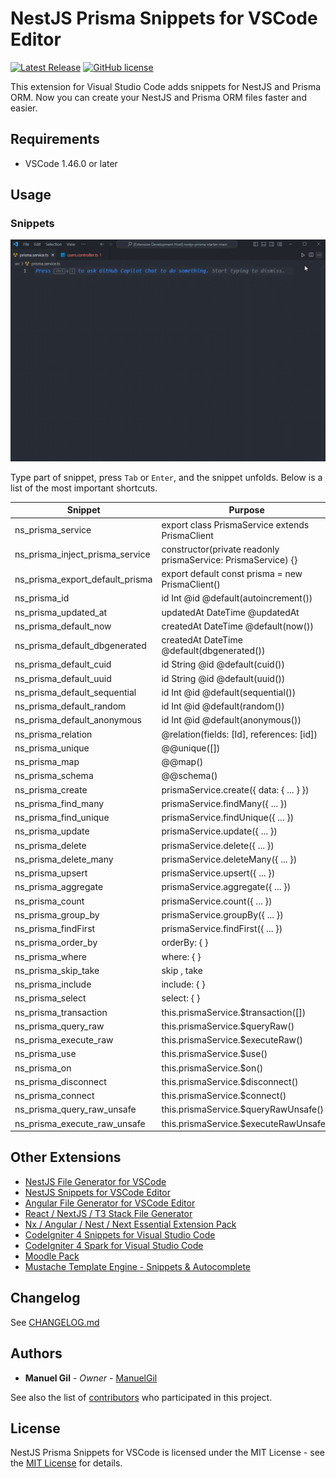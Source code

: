 # NestJS Prisma Snippets for VSCode Editor

[![Latest Release](https://img.shields.io/visual-studio-marketplace/v/imgildev.vscode-nestjs-prisma-snippets?style=flat&label=VS%20Marketplace&logo=visual-studio-code)](https://marketplace.visualstudio.com/items?itemName=imgildev.vscode-nestjs-prisma-snippets)
[![GitHub license](https://img.shields.io/github/license/ManuelGil/vscode-nestjs-prisma-snippets)]()

This extension for Visual Studio Code adds snippets for NestJS and Prisma ORM. Now you can create your NestJS and Prisma ORM files faster and easier.

## Requirements

- VSCode 1.46.0 or later

## Usage

### Snippets

![demo](https://raw.githubusercontent.com/ManuelGil/vscode-nestjs-prisma-snippets/main/docs/images/demo.gif)

Type part of snippet, press `Tab` or `Enter`, and the snippet unfolds. Below is a list of the most important shortcuts.

| Snippet | Purpose |
| --- | --- |
| ns_prisma_service | export class PrismaService extends PrismaClient |
| ns_prisma_inject_prisma_service | constructor(private readonly prismaService: PrismaService) {} |
| ns_prisma_export_default_prisma | export default const prisma = new PrismaClient() |
| ns_prisma_id | id Int @id @default(autoincrement()) |
| ns_prisma_updated_at | updatedAt DateTime @updatedAt |
| ns_prisma_default_now | createdAt DateTime @default(now()) |
| ns_prisma_default_dbgenerated | createdAt DateTime @default(dbgenerated()) |
| ns_prisma_default_cuid | id String @id @default(cuid()) |
| ns_prisma_default_uuid | id String @id @default(uuid()) |
| ns_prisma_default_sequential | id Int @id @default(sequential()) |
| ns_prisma_default_random | id Int @id @default(random()) |
| ns_prisma_default_anonymous | id Int @id @default(anonymous()) |
| ns_prisma_relation | @relation(fields: [Id], references: [id]) |
| ns_prisma_unique | @@unique([]) |
| ns_prisma_map | @@map() |
| ns_prisma_schema | @@schema() |
| ns_prisma_create | prismaService.create({ data: { ... } }) |
| ns_prisma_find_many | prismaService.findMany({ ... }) |
| ns_prisma_find_unique | prismaService.findUnique({ ... }) |
| ns_prisma_update | prismaService.update({ ... }) |
| ns_prisma_delete | prismaService.delete({ ... }) |
| ns_prisma_delete_many | prismaService.deleteMany({ ... }) |
| ns_prisma_upsert | prismaService.upsert({ ... }) |
| ns_prisma_aggregate | prismaService.aggregate({ ... }) |
| ns_prisma_count | prismaService.count({ ... }) |
| ns_prisma_group_by | prismaService.groupBy({ ... }) |
| ns_prisma_findFirst | prismaService.findFirst({ ... }) |
| ns_prisma_order_by | orderBy: { } |
| ns_prisma_where | where: { } |
| ns_prisma_skip_take | skip , take |
| ns_prisma_include | include: { } |
| ns_prisma_select | select: { } |
| ns_prisma_transaction | this.prismaService.$transaction([]) |
| ns_prisma_query_raw | this.prismaService.$queryRaw() |
| ns_prisma_execute_raw | this.prismaService.$executeRaw() |
| ns_prisma_use | this.prismaService.$use() |
| ns_prisma_on | this.prismaService.$on() |
| ns_prisma_disconnect | this.prismaService.$disconnect() |
| ns_prisma_connect | this.prismaService.$connect() |
| ns_prisma_query_raw_unsafe | this.prismaService.$queryRawUnsafe() |
| ns_prisma_execute_raw_unsafe | this.prismaService.$executeRawUnsafe() |

## Other Extensions

- [NestJS File Generator for VSCode](https://marketplace.visualstudio.com/items?itemName=imgildev.vscode-nestjs-generator)
- [NestJS Snippets for VSCode Editor](https://marketplace.visualstudio.com/items?itemName=imgildev.vscode-nestjs-snippets-extension)
- [Angular File Generator for VSCode Editor](https://marketplace.visualstudio.com/items?itemName=imgildev.vscode-angular-generator)
- [React / NextJS / T3 Stack File Generator](https://marketplace.visualstudio.com/items?itemName=imgildev.vscode-nextjs-generator)
- [Nx / Angular / Nest / Next Essential Extension Pack](https://marketplace.visualstudio.com/items?itemName=imgildev.vscode-nx-pack)
- [CodeIgniter 4 Snippets for Visual Studio Code](https://marketplace.visualstudio.com/items?itemName=imgildev.vscode-codeigniter4-shield-snippets)
- [CodeIgniter 4 Spark for Visual Studio Code](https://marketplace.visualstudio.com/items?itemName=imgildev.vscode-codeigniter4-shield-spark)
- [Moodle Pack](https://marketplace.visualstudio.com/items?itemName=imgildev.vscode-moodle-snippets)
- [Mustache Template Engine - Snippets & Autocomplete](https://marketplace.visualstudio.com/items?itemName=imgildev.vscode-mustache-snippets)

## Changelog

See [CHANGELOG.md](./CHANGELOG.md)

## Authors

- **Manuel Gil** - _Owner_ - [ManuelGil](https://github.com/ManuelGil)

See also the list of [contributors](https://github.com/ManuelGil/vscode-nestjs-prisma-snippets/contributors) who participated in this project.

## License

NestJS Prisma Snippets for VSCode is licensed under the MIT License - see the [MIT License](https://opensource.org/licenses/MIT) for details.
